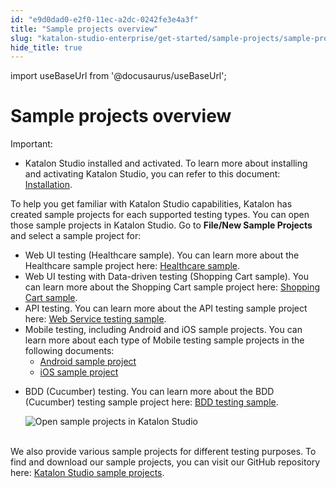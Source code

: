 ```yaml
---
id: "e9d0dad0-e2f0-11ec-a2dc-0242fe3e4a3f"
title: "Sample projects overview"
slug: "katalon-studio-enterprise/get-started/sample-projects/sample-projects-overview"
hide_title: true
---
```

import useBaseUrl from '@docusaurus/useBaseUrl';


# <a id="id" class="anchor_top_offset"/><a id="ariaid-title1" class="anchor_top_offset"/>Sample projects overview

<div xmlns="http://www.w3.org/1999/xhtml" className="note important note_important"><span className="note__title">Important:</span> <ul className="ul"><li className="li">Katalon Studio installed and activated. To learn more about installing and activating Katalon Studio, you can refer to this document:  
      <a className="xref" href="/docs/katalon-studio-enterprise/set-up-katalon-studio/installation/installation-overview">Installation</a>.</li></ul></div>
<p xmlns="http://www.w3.org/1999/xhtml" className="p">To help you get familiar with Katalon Studio capabilities, Katalon has created sample projects for each supported testing types. You can open those sample projects in Katalon Studio. Go to <strong className="ph b">File/New Sample Projects</strong> and select a sample project for:</p> 
<ul xmlns="http://www.w3.org/1999/xhtml" className="ul"><li className="li">Web UI testing (Healthcare sample). You can learn more about the Healthcare sample project here: <a className="xref" href="/docs/katalon-studio-enterprise/get-started/sample-projects/sample-webui-tests-project-healthcare-sample">Healthcare sample</a>.</li><li className="li">Web UI testing with Data-driven testing (Shopping Cart sample). You can learn more about the Shopping Cart sample project here: <a className="xref" href="/docs/katalon-studio-enterprise/get-started/sample-projects/sample-webui-tests-project-with-data-driven-testing-shopping-cart-sample">Shopping Cart sample</a>.</li><li className="li">API testing. You can learn more about the API testing sample project here: <a className="xref" href="/docs/katalon-studio-enterprise/get-started/sample-projects/sample-api-tests-project">Web Service testing sample</a>.</li><li className="li">Mobile testing, including Android and iOS sample projects. You can learn more about each type of Mobile testing sample projects in the following documents: <ul className="ul"><li className="li"> <a className="xref" href="/docs/katalon-studio-enterprise/get-started/sample-projects/sample-android-mobile-tests-project">Android sample project</a>       </li><li className="li"> <a className="xref" href="/docs/katalon-studio-enterprise/get-started/sample-projects/sample-ios-mobile-tests-project">iOS sample project</a>       </li></ul>   </li><li className="li">     <p className="p">BDD (Cucumber) testing. You can learn more about the BDD (Cucumber) testing sample project here: <a className="xref" href="/docs/katalon-studio-enterprise/get-started/sample-projects/sample-bdd-cucumber-tests-project">BDD testing sample</a>.</p>     <p className="p"> <img className="image" src={useBaseUrl("https://github.com/katalon-studio/docs-images/raw/master/katalon-studio/docs/sample-projects/KS-SAMPLES-Open-sample-project-in-KS.png")} width={750} alt="Open sample projects in Katalon Studio" /><br /><br />     </p>   </li></ul> 
<p xmlns="http://www.w3.org/1999/xhtml" className="p">We also provide various sample projects for different testing purposes. To find and download our sample projects, you can visit our GitHub repository here: <a className="xref j-external-link" href="https://github.com/katalon-studio-samples" target="_blank">Katalon Studio sample projects</a>.</p> 
